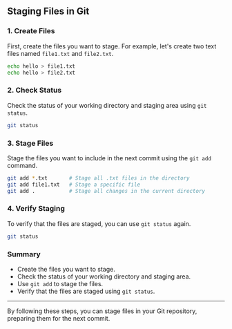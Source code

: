 ## Staging Files in Git

### 1. Create Files
First, create the files you want to stage. For example, let's create two text files named `file1.txt` and `file2.txt`.

```bash
echo hello > file1.txt
echo hello > file2.txt
```

### 2. Check Status
Check the status of your working directory and staging area using `git status`.

```bash
git status
```

### 3. Stage Files
Stage the files you want to include in the next commit using the `git add` command.

```bash
git add *.txt       # Stage all .txt files in the directory
git add file1.txt   # Stage a specific file
git add .           # Stage all changes in the current directory
```

### 4. Verify Staging
To verify that the files are staged, you can use `git status` again.

```bash
git status
```

### Summary
- Create the files you want to stage.
- Check the status of your working directory and staging area.
- Use `git add` to stage the files.
- Verify that the files are staged using `git status`.

---

By following these steps, you can stage files in your Git repository, preparing them for the next commit.